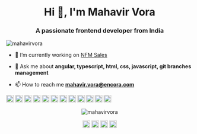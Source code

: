 <h1 align="center">Hi 👋, I'm Mahavir Vora</h1>
<h3 align="center">A passionate frontend developer from India</h3>

<p align="left"> <img src="https://komarev.com/ghpvc/?username=mahavirvora" alt="mahavirvora" /> </p>

- 🔭 I’m currently working on [NFM Sales](https://www.nfm.com/)

- 💬 Ask me about **angular, typescript, html, css, javascript, git branches management**

- 📫 How to reach me **mahavir.vora@encora.com**

<p align="left"><img src="https://devicons.github.io/devicon/devicon.git/icons/angularjs/angularjs-original.svg" alt="angularjs" width="20" height="20"/> <img src="https://devicons.github.io/devicon/devicon.git/icons/bootstrap/bootstrap-plain.svg" alt="bootstrap" width="20" height="20"/> <img src="https://devicons.github.io/devicon/devicon.git/icons/css3/css3-original-wordmark.svg" alt="css3" width="20" height="20"/> <img src="https://devicons.github.io/devicon/devicon.git/icons/html5/html5-original-wordmark.svg" alt="html5" width="20" height="20"/> <img src="https://devicons.github.io/devicon/devicon.git/icons/javascript/javascript-original.svg" alt="javascript" width="20" height="20"/> <img src="https://devicons.github.io/devicon/devicon.git/icons/typescript/typescript-original.svg" alt="typescript" width="20" height="20"/> <img src="https://devicons.github.io/devicon/devicon.git/icons/mysql/mysql-original-wordmark.svg" alt="mysql" width="20" height="20"/> <img src="https://devicons.github.io/devicon/devicon.git/icons/php/php-original.svg" alt="php" width="20" height="20"/> <img src="https://devicons.github.io/devicon/devicon.git/icons/sass/sass-original.svg" alt="sass" width="20" height="20"/> <img src="https://devicons.github.io/devicon/devicon.git/icons/nodejs/nodejs-original-wordmark.svg" alt="nodejs" width="20" height="20"/> <img src="https://devicons.github.io/devicon/devicon.git/icons/linux/linux-original.svg" alt="linux" width="20" height="20"/> <img src="https://devicons.github.io/devicon/devicon.git/icons/webpack/webpack-original.svg" alt="webpack" width="20" height="20"/></p><p align="center"> <img src="https://github-readme-stats.vercel.app/api?username=mahavirvora&show_icons=true" alt="mahavirvora" /> </p>

<p align="center">
<a href="https://twitter.com/moxu13" target="blank"><img align="center" src="https://cdn.jsdelivr.net/npm/simple-icons@3.0.1/icons/twitter.svg" alt="moxu13" height="20" width="20" /></a>
<a href="https://linkedin.com/in/mahavir-vora" target="blank"><img align="center" src="https://cdn.jsdelivr.net/npm/simple-icons@3.0.1/icons/linkedin.svg" alt="mahavir-vora" height="20" width="20" /></a>
<a href="https://fb.com/mjv13" target="blank"><img align="center" src="https://cdn.jsdelivr.net/npm/simple-icons@3.0.1/icons/facebook.svg" alt="mjv13" height="20" width="20" /></a>
<a href="https://instagram.com/mahavir.vora" target="blank"><img align="center" src="https://cdn.jsdelivr.net/npm/simple-icons@3.0.1/icons/instagram.svg" alt="mahavir.vora" height="20" width="20" /></a>
</p>
